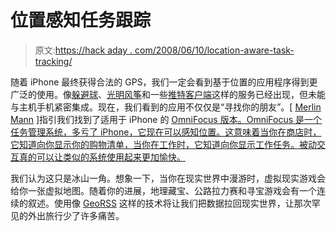 # 位置感知任务跟踪

> 原文:[https://hack aday . com/2008/06/10/location-aware-task-tracking/](https://hackaday.com/2008/06/10/location-aware-task-tracking/)

随着 iPhone 最终获得合法的 GPS，我们一定会看到基于位置的应用程序得到更广泛的使用。像[躲避球](http://www.dodgeball.com/)、[光明风筝](http://brightkite.com/)和一些[推特客户端](http://www.das-zentralorgan.de/twibble/)这样的服务已经出现，但未能与主机手机紧密集成。现在，我们看到的应用不仅仅是“寻找你的朋友”。[ [Merlin Mann](http://www.43folders.com/2008/06/10/omnifocus-iphone-application) ]指引我们找到了适用于 iPhone 的 [OmniFocus 版本。OmniFocus 是一个任务管理系统，多亏了 iPhone，它现在可以感知位置。这意味着当你在商店时，它知道向你显示你的购物清单，当你在工作时，它知道向你显示工作任务。被动交互真的可以让类似的系统使用起来更加愉快。](http://www.omnigroup.com/applications/omnifocus/iphone/)

我们认为这只是冰山一角。想象一下，当你在现实世界中漫游时，虚拟现实游戏会给你一张虚拟地图。随着你的进展，地理藏宝、公路拉力赛和寻宝游戏会有一个连续的叙述。使用像 [GeoRSS](http://georss.org/) 这样的技术将让我们把数据拉回现实世界，让那次罕见的外出旅行少了许多痛苦。